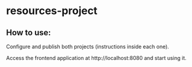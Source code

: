 # resources-project

## How to use:

Configure and publish both projects (instructions inside each one).

Access the frontend application at http://localhost:8080 and start using it.
